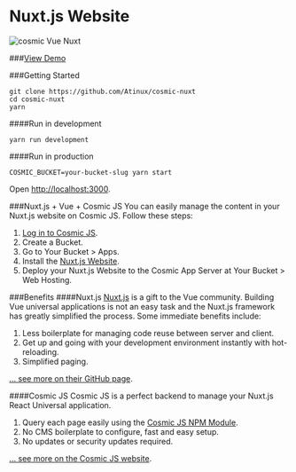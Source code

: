 # Nuxt.js Website

![cosmic Vue Nuxt](https://cloud.githubusercontent.com/assets/904724/22075187/452f04e8-ddab-11e6-897c-3e065da06306.png)

###[View Demo](https://cosmicjs.nuxtjs.org)

###Getting Started

```
git clone https://github.com/Atinux/cosmic-nuxt
cd cosmic-nuxt
yarn
```

####Run in development
```
yarn run development
```

####Run in production
```
COSMIC_BUCKET=your-bucket-slug yarn start
```
Open [http://localhost:3000](http://localhost:3000).

###Nuxt.js + Vue + Cosmic JS
You can easily manage the content in your Nuxt.js website on Cosmic JS.  Follow these steps:

1. [Log in to Cosmic JS](https://cosmicjs.com).
2. Create a Bucket.
3. Go to Your Bucket > Apps.
4. Install the [Nuxt.js Website](https://github.com/Atinux/nuxt.js-website).
5. Deploy your Nuxt.js Website to the Cosmic App Server at Your Bucket > Web Hosting.

###Benefits
####Nuxt.js
[Nuxt.js](https://github.com/nuxt/nuxt.js) is a gift to the Vue community.  Building Vue universal applications is not an easy task and the Nuxt.js framework has greatly simplified the process.  Some immediate benefits include:

1. Less boilerplate for managing code reuse between server and client.
2. Get up and going with your development environment instantly with hot-reloading.
3. Simplified paging.

[... see more on their GitHub page](https://github.com/nuxt/nuxt.js).

####Cosmic JS
Cosmic JS is a perfect backend to manage your Nuxt.js React Universal application.

1. Query each page easily using the [Cosmic JS NPM Module](https://github.com/cosmicjs/cosmicjs-node).
2. No CMS boilerplate to configure, fast and easy setup.
3. No updates or security updates required.

[... see more on the Cosmic JS website](https://cosmicjs.com).
